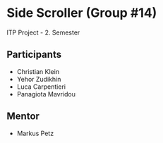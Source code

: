 # Side Scroller (Group #14)
ITP Project - 2. Semester

## Participants
 * Christian Klein
 * Yehor Zudikhin
 * Luca Carpentieri
 * Panagiota Mavridou

## Mentor
 * Markus Petz
